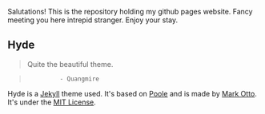 Salutations! This is the repository holding my github pages website. Fancy meeting you here intrepid stranger. Enjoy your stay.

## Hyde

> Quite the beautiful theme.

>              - Quangmire

Hyde is a [Jekyll](http://jekyllrb.com) theme used. It's based on [Poole](http://getpoole.com) and is made by [Mark Otto](https://github.com/mdo). It's under the [MIT License](LICENSE.md).
